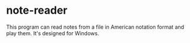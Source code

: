 # note-reader

This program can read notes from a file in American notation format and play them.
It's designed for Windows.
